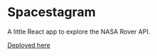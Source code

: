 # Spacestagram

A little React app to explore the NASA Rover API. 

[Deployed here](https://fraserpage.github.io/Spacestagram/)